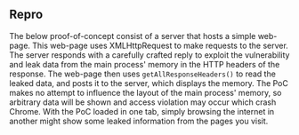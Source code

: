Repro
-----
The below proof-of-concept consist of a server that hosts a simple web-page.
This web-page uses XMLHttpRequest to make requests to the server. The server
responds with a carefully crafted reply to exploit the vulnerability and leak
data from the main process' memory in the HTTP headers of the response. The
web-page then uses `getAllResponseHeaders()` to read the leaked data, and posts
it to the server, which displays the memory. The PoC makes no attempt to
influence the layout of the main process' memory, so arbitrary data will be
shown and access violation may occur which crash Chrome. With the PoC loaded in
one tab, simply browsing the internet in another might show some leaked
information from the pages you visit.
